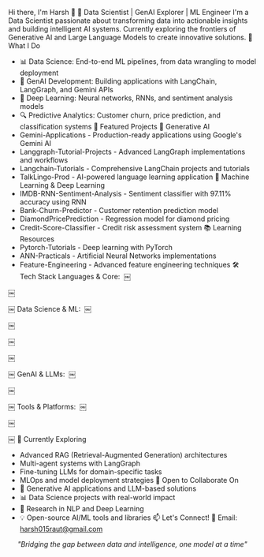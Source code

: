 Hi there, I'm Harsh 👋
💼 Data Scientist | GenAI Explorer | ML Engineer
I'm a Data Scientist passionate about transforming data into actionable insights and building intelligent AI systems. Currently exploring the frontiers of Generative AI and Large Language Models to create innovative solutions.
🎯 What I Do
* 📊 Data Science: End-to-end ML pipelines, from data wrangling to model deployment
* 🤖 GenAI Development: Building applications with LangChain, LangGraph, and Gemini APIs
* 🧠 Deep Learning: Neural networks, RNNs, and sentiment analysis models
* 🔍 Predictive Analytics: Customer churn, price prediction, and classification systems
🚀 Featured Projects
🌟 Generative AI
* Gemini-Applications - Production-ready applications using Google's Gemini AI
* Langgraph-Tutorial-Projects - Advanced LangGraph implementations and workflows
* Langchain-Tutorials - Comprehensive LangChain projects and tutorials
* TalkLingo-Prod - AI-powered language learning application
🧪 Machine Learning & Deep Learning
* IMDB-RNN-Sentiment-Analysis - Sentiment classifier with 97.11% accuracy using RNN
* Bank-Churn-Predictor - Customer retention prediction model
* DiamondPricePrediction - Regression model for diamond pricing
* Credit-Score-Classifier - Credit risk assessment system
📚 Learning Resources
* Pytorch-Tutorials - Deep learning with PyTorch
* ANN-Practicals - Artificial Neural Networks implementations
* Feature-Engineering - Advanced feature engineering techniques
🛠️ Tech Stack
Languages & Core: 
￼
 
￼
 
￼
Data Science & ML: 
￼
 
￼
 
￼
 
￼
 
￼
GenAI & LLMs: 
￼
 
￼
 
￼
Tools & Platforms: 
￼
 
￼
 
￼
🌱 Currently Exploring
* Advanced RAG (Retrieval-Augmented Generation) architectures
* Multi-agent systems with LangGraph
* Fine-tuning LLMs for domain-specific tasks
* MLOps and model deployment strategies
🤝 Open to Collaborate On
* 🚀 Generative AI applications and LLM-based solutions
* 📊 Data Science projects with real-world impact
* 🔬 Research in NLP and Deep Learning
* 💡 Open-source AI/ML tools and libraries
📫 Let's Connect!
📧 Email: harsh015raut@gmail.com

<div align="center"> <i>"Bridging the gap between data and intelligence, one model at a time"</i> </div>
<!---
Harsh015raut/Harsh015raut is a ✨ special ✨ repository because its `README.md` (this file) appears on your GitHub profile.
You can click the Preview link to take a look at your changes.
--->
